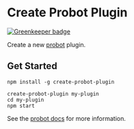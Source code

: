 # Create Probot Plugin

[![Greenkeeper badge](https://badges.greenkeeper.io/probot/create-probot-plugin.svg)](https://greenkeeper.io/)

Create a new [probot](https://github.com/probot/probot) plugin.

## Get Started

```
npm install -g create-probot-plugin

create-probot-plugin my-plugin
cd my-plugin
npm start
```

See the [probot docs](https://github.com/probot/probot/blob/master/docs/plugins.md) for more information.
